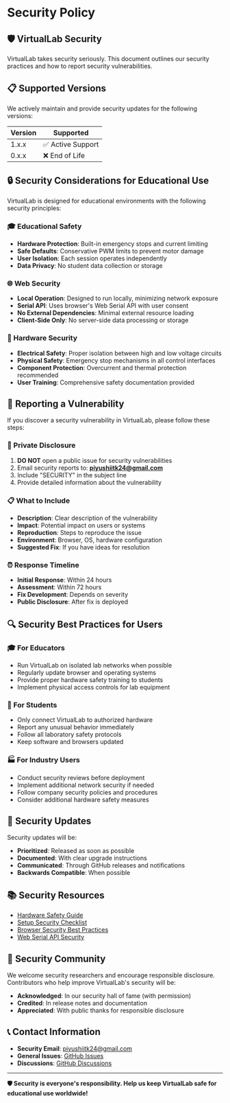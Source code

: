 # Security Policy

## 🛡️ VirtualLab Security

VirtualLab takes security seriously. This document outlines our security practices and how to report security vulnerabilities.

## 📋 Supported Versions

We actively maintain and provide security updates for the following versions:

| Version | Supported          |
| ------- | ------------------ |
| 1.x.x   | ✅ Active Support  |
| 0.x.x   | ❌ End of Life     |

## 🔒 Security Considerations for Educational Use

VirtualLab is designed for educational environments with the following security principles:

### 🎓 Educational Safety
- **Hardware Protection**: Built-in emergency stops and current limiting
- **Safe Defaults**: Conservative PWM limits to prevent motor damage  
- **User Isolation**: Each session operates independently
- **Data Privacy**: No student data collection or storage

### 🌐 Web Security
- **Local Operation**: Designed to run locally, minimizing network exposure
- **Serial API**: Uses browser's Web Serial API with user consent
- **No External Dependencies**: Minimal external resource loading
- **Client-Side Only**: No server-side data processing or storage

### 🔧 Hardware Security
- **Electrical Safety**: Proper isolation between high and low voltage circuits
- **Physical Safety**: Emergency stop mechanisms in all control interfaces
- **Component Protection**: Overcurrent and thermal protection recommended
- **User Training**: Comprehensive safety documentation provided

## 🚨 Reporting a Vulnerability

If you discover a security vulnerability in VirtualLab, please follow these steps:

### 📧 Private Disclosure
1. **DO NOT** open a public issue for security vulnerabilities
2. Email security reports to: **piyushiitk24@gmail.com**
3. Include "SECURITY" in the subject line
4. Provide detailed information about the vulnerability

### 📋 What to Include
- **Description**: Clear description of the vulnerability
- **Impact**: Potential impact on users or systems
- **Reproduction**: Steps to reproduce the issue
- **Environment**: Browser, OS, hardware configuration
- **Suggested Fix**: If you have ideas for resolution

### ⏰ Response Timeline
- **Initial Response**: Within 24 hours
- **Assessment**: Within 72 hours  
- **Fix Development**: Depends on severity
- **Public Disclosure**: After fix is deployed

## 🔍 Security Best Practices for Users

### 🎓 For Educators
- Run VirtualLab on isolated lab networks when possible
- Regularly update browser and operating systems
- Provide proper hardware safety training to students
- Implement physical access controls for lab equipment

### 👥 For Students  
- Only connect VirtualLab to authorized hardware
- Report any unusual behavior immediately
- Follow all laboratory safety protocols
- Keep software and browsers updated

### 🏭 For Industry Users
- Conduct security reviews before deployment
- Implement additional network security if needed
- Follow company security policies and procedures
- Consider additional hardware safety measures

## 🔄 Security Updates

Security updates will be:
- **Prioritized**: Released as soon as possible
- **Documented**: With clear upgrade instructions
- **Communicated**: Through GitHub releases and notifications
- **Backwards Compatible**: When possible

## 📚 Security Resources

- [Hardware Safety Guide](HARDWARE.md#safety)
- [Setup Security Checklist](SETUP.md#security)
- [Browser Security Best Practices](https://web.dev/browser-security/)
- [Web Serial API Security](https://developer.mozilla.org/en-US/docs/Web/API/Web_Serial_API#security_considerations)

## 🤝 Security Community

We welcome security researchers and encourage responsible disclosure. Contributors who help improve VirtualLab's security will be:

- **Acknowledged**: In our security hall of fame (with permission)
- **Credited**: In release notes and documentation
- **Appreciated**: With public thanks for responsible disclosure

## 📞 Contact Information

- **Security Email**: piyushiitk24@gmail.com
- **General Issues**: [GitHub Issues](https://github.com/Piyushiitk24/virtuallab-control-systems/issues)
- **Discussions**: [GitHub Discussions](https://github.com/Piyushiitk24/virtuallab-control-systems/discussions)

---

**🛡️ Security is everyone's responsibility. Help us keep VirtualLab safe for educational use worldwide!**
